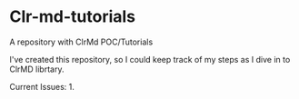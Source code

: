 # Clr-md-tutorials
A repository with ClrMd POC/Tutorials


I've created this repository, so I could keep track of my steps as I dive in to ClrMD librtary. 

Current Issues: 
1. 
